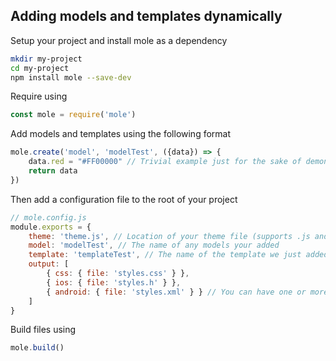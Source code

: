 ## Adding models and templates dynamically

Setup your project and install mole as a dependency

```bash
mkdir my-project
cd my-project
npm install mole --save-dev
```

Require using 

```js
const mole = require('mole')
```

Add models and templates using the following format

```js
mole.create('model', 'modelTest', ({data}) => {
    data.red = "#FF00000" // Trivial example just for the sake of demonstrating
    return data
})
```

Then add a configuration file to the root of your project

```js
// mole.config.js
module.exports = {
    theme: 'theme.js', // Location of your theme file (supports .js and .jsonnet) 
    model: 'modelTest', // The name of any models your added
    template: 'templateTest', // The name of the template we just added
    output: [
        { css: { file: 'styles.css' } }, 
        { ios: { file: 'styles.h' } },
        { android: { file: 'styles.xml' } } // You can have one or more outputs
    ]
}
```

Build files using

```js
mole.build()
```
